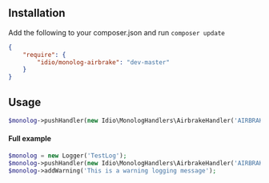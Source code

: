 ## Installation

Add the following to your composer.json and run `composer update`

```json
{
    "require": {
        "idio/monolog-airbrake": "dev-master"
    }
}
```

## Usage

```php
$monolog->pushHandler(new Idio\MonologHandlers\AirbrakeHandler('AIRBRAKE TOKEN', array('airbrakeconfig' => 'here')));
```

#### Full example
```php
$monolog = new Logger('TestLog');
$monolog->pushHandler(new Idio\MonologHandlers\AirbrakeHandler('AIRBRAKE TOKEN', array('airbrakeconfig' => 'here')));
$monolog->addWarning('This is a warning logging message');
```